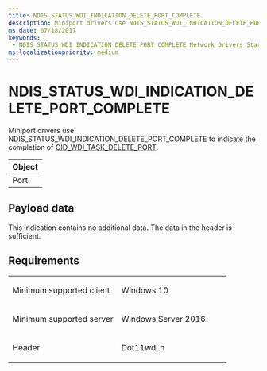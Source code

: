 ```yaml
---
title: NDIS_STATUS_WDI_INDICATION_DELETE_PORT_COMPLETE
description: Miniport drivers use NDIS_STATUS_WDI_INDICATION_DELETE_PORT_COMPLETE to indicate the completion of OID_WDI_TASK_DELETE_PORT.
ms.date: 07/18/2017
keywords:
 - NDIS_STATUS_WDI_INDICATION_DELETE_PORT_COMPLETE Network Drivers Starting with Windows Vista
ms.localizationpriority: medium
---
```


# NDIS\_STATUS\_WDI\_INDICATION\_DELETE\_PORT\_COMPLETE


Miniport drivers use NDIS\_STATUS\_WDI\_INDICATION\_DELETE\_PORT\_COMPLETE to indicate the completion of [OID\_WDI\_TASK\_DELETE\_PORT](oid-wdi-task-delete-port.md).

| Object |
|--------|
| Port   |

 

## Payload data


This indication contains no additional data. The data in the header is sufficient.

## Requirements

<table>
<colgroup>
<col width="50%" />
<col width="50%" />
</colgroup>
<tbody>
<tr class="odd">
<td><p>Minimum supported client</p></td>
<td><p>Windows 10</p></td>
</tr>
<tr class="even">
<td><p>Minimum supported server</p></td>
<td><p>Windows Server 2016</p></td>
</tr>
<tr class="odd">
<td><p>Header</p></td>
<td>Dot11wdi.h</td>
</tr>
</tbody>
</table>

 

 




